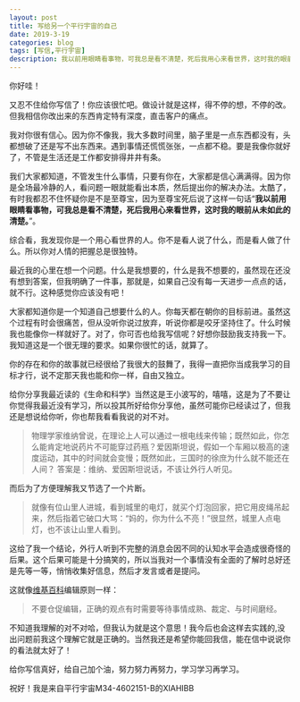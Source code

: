 ```yaml
---
layout: post
title: 写给另一个平行宇宙的自己
date: 2019-3-19
categories: blog
tags: [写信,平行宇宙]
description: 我以前用眼睛看事物，可我总是看不清楚，死后我用心来看世界，这时我的眼前从未如此的清楚。
---
```


你好哇！

又忍不住给你写信了！你应该很忙吧。做设计就是这样，得不停的想，不停的改。但我相信你改出来的东西肯定特有深度，直击客户的痛点。

我对你很有信心。因为你不像我，我大多数时间里，脑子里是一点东西都没有，头都想破了还是写不出东西来。遇到事情还慌慌张张，一点都不稳。要是我像你就好了，不管是生活还是工作都安排得井井有条。

我们大家都知道，不管发生什么事情，只要有你在，大家都是信心满满得。因为你是全场最冷静的人，看问题一眼就能看出本质，然后提出你的解决办法。太酷了，有时我都忍不住怀疑你是不是至尊宝，因为至尊宝死后说了这样一句话“**我以前用眼睛看事物，可我总是看不清楚，死后我用心来看世界，这时我的眼前从未如此的清楚。**”。

综合看，我发现你是一个用心看世界的人。你不是看人说了什么，而是看人做了什么。所以你对人情的把握总是很独特。

最近我的心里在想一个问题。什么是我想要的，什么是我不想要的，虽然现在还没有想到答案，但我明确了一件事，那就是，如果自己没有每一天进步一点点的话，就不行。这种感觉你应该没有吧！

大家都知道你是一个知道自己想要什么的人。你每天都在朝你的目标前进。虽然这个过程有时会很痛苦，但从没听你说过放弃，听说你都是咬牙坚持住了。什么时候我也能像你一样就好了。对了，你可否也给我写信呢？好想你鼓励我支持我一下。我知道这是一个很无理的要求。如果你很忙的话，就算了。

你的存在和你的故事就已经很给了我很大的鼓舞了，我得一直把你当成我学习的目标才行，说不定那天我也能和你一样，自由又独立。

给你分享我最近读的《生命和科学》当然这是王小波写的，嘻嘻，这是为了不要让你觉得我最近没有学习，所以投其所好给你分享他，虽然可能你已经读过了，但我还是想说给你听，你也帮我看看我说的对不对。

> 物理学家维纳曾说，在理论上人可以通过一根电线来传输；既然如此，你怎么能肯定地说药片不可能穿过药瓶？爱因斯坦说，假如一个车厢以极高的速度运动，其中的时间就会变慢；既然如此，三国时的徐庶为什么就不能还在人间？ 答案是：维纳、爱因斯坦说话，不该让外行人听见。

而后为了方便理解我又节选了一个片断。

> 就像有位山里人进城，看到城里的电灯，就买个灯泡回家，把它用皮绳吊起来，然后指着它破口大骂：“妈的，你为什么不亮！”很显然，城里人点电灯，也不该让山里人看到。

这给了我一个结论，外行人听到不完整的消息会因不同的认知水平会造成很奇怪的后果。这个后果可能是十分搞笑的，所以当我对一个事情没有全面的了解时总好还是先等一等，悄悄收集好信息，然后才发言或者是提问。

这就像[维基百科](https://dwz.cn/UMLGcWHI)编辑原则一样：

>不要仓促编辑，正确的观点有时需要等待事情成熟、裁定、与时间磨经。

不知道我理解的对不对哈，但我认为就是这个意思！我今后也会这样去实践的,没出问题前我这个理解它就是正确的。当然我还是希望你能回我信，能在信中说说你的看法就太好了！

给你写信真好，给自己加个油，努力努力再努力，学习学习再学习。

祝好！我是来自平行宇宙M34-4602151-B的XIAHIBB

